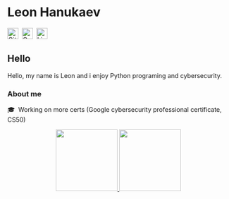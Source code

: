 # Leon Hanukaev
<a href="https://www.github.com/leonhanukaev" target="_blank"><img src="https://img.shields.io/badge/GitHub-100000?style=flat&logo=github&logoColor=white" alt="GitHub Badge" height="25"></a>&nbsp;
<a href="mailto:leonhanu@gmail.com" target="_blank"><img src="https://img.shields.io/badge/Gmail-D14836?style=flat&logo=gmail&logoColor=white" alt="Gmail Badge" height="25"></a>&nbsp;
<a href="https://www.linkedin.com/in/leonhanu" target="_blank"><img src="https://img.shields.io/badge/Linkedin-0077B5?style=flat&logo=linkedin&logoColor=white" alt="LinkedIn Badge" height="25"></a>&nbsp;

<!-- ## <img src="https://media.giphy.com/media/hvRJCLFzcasrR4ia7z/giphy.gif" height="20px"> Hello World -->
## Hello

Hello, my name is Leon and i enjoy Python programing and cybersecurity.

### About me
🎓 &nbsp;Working on more certs (Google cybersecurity professional certificate, CS50)


<p align="center">
<a href="https://github.com/leonhanukaev">

  <img height="140em" src="https://github-readme-stats.vercel.app/api?username=leonhanukaev&theme=dracula&show_icons=true&include_all_commits=true&count_private=true">
  <img height="140em" src="https://github-readme-stats.vercel.app/api/top-langs/?username=leonhanukaev&theme=dracula&show_icons=true&layout=compact&include_all_commits=true&langs_count=2">
</a>
</p>
